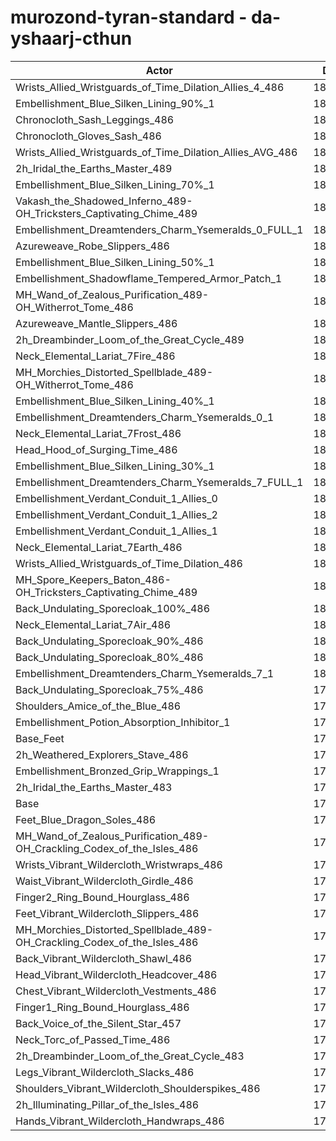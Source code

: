# murozond-tyran-standard - da-yshaarj-cthun
| Actor | DPS | Increase |
|---|:---:|:---:|
|Wrists_Allied_Wristguards_of_Time_Dilation_Allies_4_486|183368|2.14%|
|Embellishment_Blue_Silken_Lining_90%_1|183351|2.13%|
|Chronocloth_Sash_Leggings_486|183124|2.00%|
|Chronocloth_Gloves_Sash_486|182842|1.85%|
|Wrists_Allied_Wristguards_of_Time_Dilation_Allies_AVG_486|182693|1.76%|
|2h_Iridal_the_Earths_Master_489|182500|1.66%|
|Embellishment_Blue_Silken_Lining_70%_1|182486|1.65%|
|Vakash_the_Shadowed_Inferno_489-OH_Tricksters_Captivating_Chime_489|182485|1.65%|
|Embellishment_Dreamtenders_Charm_Ysemeralds_0_FULL_1|181952|1.35%|
|Azureweave_Robe_Slippers_486|181682|1.20%|
|Embellishment_Blue_Silken_Lining_50%_1|181670|1.19%|
|Embellishment_Shadowflame_Tempered_Armor_Patch_1|181599|1.15%|
|MH_Wand_of_Zealous_Purification_489-OH_Witherrot_Tome_486|181590|1.15%|
|Azureweave_Mantle_Slippers_486|181345|1.01%|
|2h_Dreambinder_Loom_of_the_Great_Cycle_489|181344|1.01%|
|Neck_Elemental_Lariat_7Fire_486|181273|0.97%|
|MH_Morchies_Distorted_Spellblade_489-OH_Witherrot_Tome_486|181237|0.95%|
|Embellishment_Blue_Silken_Lining_40%_1|181236|0.95%|
|Embellishment_Dreamtenders_Charm_Ysemeralds_0_1|181177|0.92%|
|Neck_Elemental_Lariat_7Frost_486|181169|0.91%|
|Head_Hood_of_Surging_Time_486|181062|0.86%|
|Embellishment_Blue_Silken_Lining_30%_1|180828|0.72%|
|Embellishment_Dreamtenders_Charm_Ysemeralds_7_FULL_1|180665|0.63%|
|Embellishment_Verdant_Conduit_1_Allies_0|180664|0.63%|
|Embellishment_Verdant_Conduit_1_Allies_2|180661|0.63%|
|Embellishment_Verdant_Conduit_1_Allies_1|180635|0.62%|
|Neck_Elemental_Lariat_7Earth_486|180618|0.61%|
|Wrists_Allied_Wristguards_of_Time_Dilation_486|180465|0.52%|
|MH_Spore_Keepers_Baton_486-OH_Tricksters_Captivating_Chime_489|180242|0.40%|
|Back_Undulating_Sporecloak_100%_486|180195|0.37%|
|Neck_Elemental_Lariat_7Air_486|180188|0.37%|
|Back_Undulating_Sporecloak_90%_486|180169|0.36%|
|Back_Undulating_Sporecloak_80%_486|180105|0.32%|
|Embellishment_Dreamtenders_Charm_Ysemeralds_7_1|180068|0.30%|
|Back_Undulating_Sporecloak_75%_486|179990|0.26%|
|Shoulders_Amice_of_the_Blue_486|179920|0.22%|
|Embellishment_Potion_Absorption_Inhibitor_1|179868|0.19%|
|Base_Feet|179773|0.14%|
|2h_Weathered_Explorers_Stave_486|179690|0.09%|
|Embellishment_Bronzed_Grip_Wrappings_1|179661|0.07%|
|2h_Iridal_the_Earths_Master_483|179636|0.06%|
|Base|179527|0.00%|
|Feet_Blue_Dragon_Soles_486|179340|-0.10%|
|MH_Wand_of_Zealous_Purification_489-OH_Crackling_Codex_of_the_Isles_486|179307|-0.12%|
|Wrists_Vibrant_Wildercloth_Wristwraps_486|179246|-0.16%|
|Waist_Vibrant_Wildercloth_Girdle_486|179202|-0.18%|
|Finger2_Ring_Bound_Hourglass_486|179063|-0.26%|
|Feet_Vibrant_Wildercloth_Slippers_486|179032|-0.28%|
|MH_Morchies_Distorted_Spellblade_489-OH_Crackling_Codex_of_the_Isles_486|179030|-0.28%|
|Back_Vibrant_Wildercloth_Shawl_486|179017|-0.28%|
|Head_Vibrant_Wildercloth_Headcover_486|178846|-0.38%|
|Chest_Vibrant_Wildercloth_Vestments_486|178756|-0.43%|
|Finger1_Ring_Bound_Hourglass_486|178696|-0.46%|
|Back_Voice_of_the_Silent_Star_457|178643|-0.49%|
|Neck_Torc_of_Passed_Time_486|178632|-0.50%|
|2h_Dreambinder_Loom_of_the_Great_Cycle_483|178573|-0.53%|
|Legs_Vibrant_Wildercloth_Slacks_486|178509|-0.57%|
|Shoulders_Vibrant_Wildercloth_Shoulderspikes_486|178408|-0.62%|
|2h_Illuminating_Pillar_of_the_Isles_486|178334|-0.66%|
|Hands_Vibrant_Wildercloth_Handwraps_486|178166|-0.76%|
